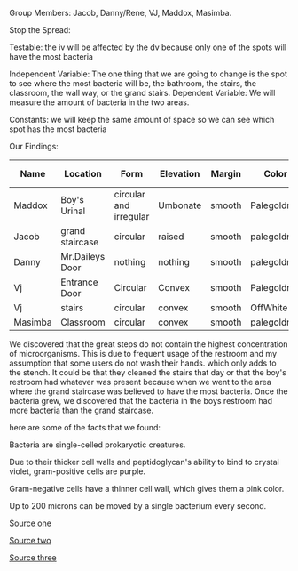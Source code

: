 Group Members: Jacob, Danny/Rene, VJ, Maddox, Masimba.

Stop the Spread:

Testable: the iv will be affected by the dv because only one of the spots will have the most bacteria

Independent Variable: The one thing that we are going to change is the spot to see where the most bacteria will be, the bathroom, the stairs, the classroom, the wall way, or the grand stairs. Dependent Variable: We will measure the amount of bacteria in the two areas.

Constants: we will keep the same amount of space so we can see which spot has the most bacteria

Our Findings:

Name |	Location |	Form |	Elevation |	Margin |	Color |	gram value |	how much
--- |    --- |       --- | --- |   --- |       --- |    --- |  --- 
Maddox |	Boy's Urinal |	circular and irregular |	Umbonate |	smooth |	Palegoldrod |	positive/negative |	XL
Jacob |	grand staircase |	circular |	raised | smooth |	palegoldrod |	positive/negative |	L
Danny | Mr.Daileys Door | nothing |	nothing |	smooth |	palegoldrod |	positive/negative |	L
Vj |	Entrance Door |	Circular |	Convex |	smooth |	Palegoldrod |	positive |	XS
Vj |	stairs |	circular |	convex |	smooth |	OffWhite |	negative |	S
Masimba |	Classroom	| circular |	convex |	smooth |	palegoldrod |	negative |	M



We discovered that the great steps do not contain the highest concentration of microorganisms. This is due to frequent usage of the restroom and my assumption that some users do not wash their hands. which only adds to the stench. It could be that they cleaned the stairs that day or that the boy's restroom had whatever was present because when we went to the area where the grand staircase was believed to have the most bacteria. Once the bacteria grew, we discovered that the bacteria in the boys restroom had more bacteria than the grand staircase.



here are some of the facts that we found:

Bacteria are single-celled prokaryotic creatures.

Due to their thicker cell walls and peptidoglycan's ability to bind to crystal violet, gram-positive cells are purple.

Gram-negative cells have a thinner cell wall, which gives them a pink color.

Up to 200 microns can be moved by a single bacterium every second.

[Source one](https://my.clevelandclinic.org/health/diagnostics/22612-gram-stain#:~:text=Gram%2Dpositive%20organisms,purple%20under%20a%20Gram%20stain.)

[Source two](https://socratic.org/questions/are-bacteria-considered-living-or-nonliving-why)

[Source three](https://hypertextbook.com/facts/2000/ElaineKung.shtml#:~:text=Bacteria%20can%20reach%20speeds%20from,are%20undoubtedly%20faster%20than%20gliders.)
